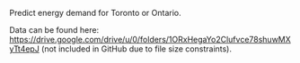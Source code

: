 Predict energy demand for Toronto or Ontario.

Data can be found here: https://drive.google.com/drive/u/0/folders/1ORxHegaYo2Clufvce78shuwMXyTt4epJ (not included in GitHub due to file size constraints).
